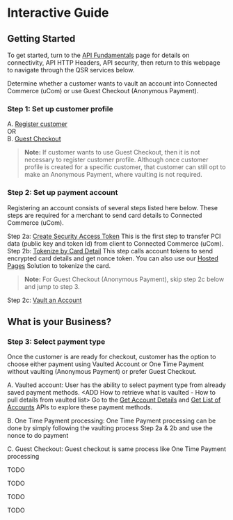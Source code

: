 # Interactive Guide

## Getting Started

To get started, turn to the [API Fundamentals](../docs/?path=/docs/documentation/Connectivity.md) page for details on connectivity, API HTTP Headers, API security, then return to this webpage to navigate through the QSR services below.

Determine whether a customer wants to vault an account into Connected Commerce (uCom) or use Guest Checkout (Anonymous Payment).  

### Step 1: Set up customer profile

 A. [Register customer](../api/?type=post&path=/v1/customers)  
 OR  
 B. [Guest Checkout](../docs/?path=recipes/guest_checkout.md)

>**Note:**
>If customer wants to use Guest Checkout, then it is not necessary to register customer profile. Although once customer profile is created for a specific customer, that customer can still opt to make an Anonymous Payment, where vaulting is not required.

### Step 2: Set up payment account
Registering an account consists of several steps listed here below. These steps are required for a merchant to send card details to Connected Commerce (uCom).

Step 2a: [Create Security Access Token](../api/?type=post&path=/v1/tokens) This is the first step to transfer PCI data (public key and token Id) from client to Connected Commerce (uCom).  
Step 2b: [Tokenize by Card Detail](../api/?type=post&path=/v1/account-tokens) This step calls account tokens to send encrypted card details and get nonce token. You can also use our [Hosted Pages](../docs/?path=recipes/HostedPages.md) Solution to tokenize the card.

>**Note:** For Guest Checkout (Anonymous Payment), skip step 2c below and jump to step 3.

Step 2c: [Vault an Account](../api/?type=post&path=/v1/customers/{fdCustomerId}/accounts)  

## What is your Business?

<!--
type: tab
titles: Restaurant, Gas Station, Automobiles, Sports Arena, Health & Wellness 
-->
### Step 3: Select payment type

Once the customer is are ready for checkout, customer has the option to choose either payment using Vaulted Account or One Time Payment without vaulting (Anonymous Payment) or prefer Guest Checkout.

A. Vaulted account: User has the ability to select payment type from already saved payment methods.
<ADD LINK TO VAULTED CARDS USE CASE once that page is created>
<ADD How to retrieve what is vaulted - How to pull details from vaulted list>
Go to the [Get Account Details](..//api/?type=get&path=/v1/customers/{fdCustomerId}/accounts/{fdAccountId}) and [Get List of Accounts](../api/?type=get&path=/v1/customers/{fdCustomerId}/accounts) APIs to explore these payment methods.

B. One Time Payment processing: One Time Payment processing can be done by simply following the vaulting process Step 2a & 2b and use the nonce to do payment

C. Guest Checkout: Guest checkout is same process like One Time Payment processing

<!--
type: tab
-->
TODO
<!--
type: tab
-->
TODO
<!--
type: tab
-->
TODO
<!--
type: tab
-->
TODO
<!-- type: tab-end -->
